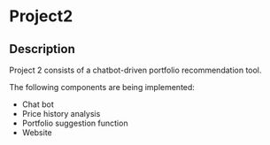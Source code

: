 # Project2

## Description

Project 2 consists of a chatbot-driven portfolio recommendation tool.

The following components are being implemented:

- Chat bot
- Price history analysis
- Portfolio suggestion function
- Website
